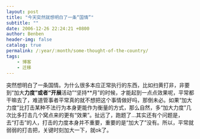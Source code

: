```yaml
---
layout: post
title: "今天突然就想明白了一条“国情”"
subtitle: ""
date: 2006-12-26 22:24:21 +0800
author: Benben
header-img: false
catalog: true
permalink: /:year/:month/some-thought-of-the-country/
tags:
    - 博客
    - 迁移
---
```


突然想明白了一条国情。为什么很多本应正常执行的东西，比如扫黄打非，非要到“加大**力度”或者“开展**活动”“坚持**月”的时候，才能起到一点点效果呢，平常都干嘛去了，难道管事者平常真的就不想把这个事情做好吗，那倒未必。如果“加大力度”比打击某种不法行为本身更能作为衡量的方式，那么自然，多“加大力度”几次比多打击几个窝点来的更有“效果”。扯远了，跑题了...其实还有个问题是，去“打击”的人，打击的力度本身并不重要，重要的是“加大了”没有。所以，平常就弱弱的打击把，关键时刻加大一下，就ok了。